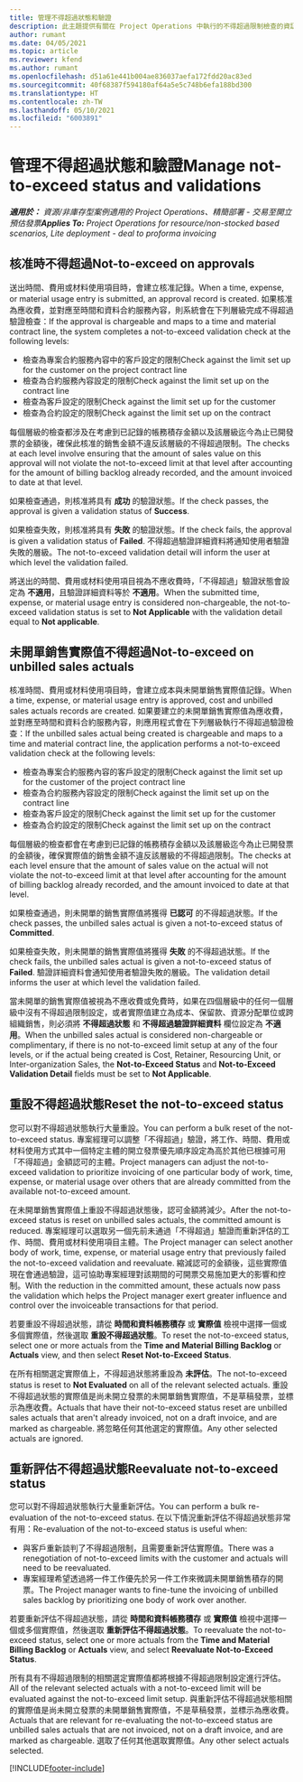 ```yaml
---
title: 管理不得超過狀態和驗證
description: 此主題提供有關在 Project Operations 中執行的不得超過限制檢查的資訊。
author: rumant
ms.date: 04/05/2021
ms.topic: article
ms.reviewer: kfend
ms.author: rumant
ms.openlocfilehash: d51a61e441b004ae836037aefa172fdd20ac83ed
ms.sourcegitcommit: 40f68387f594180af64a5e5c748b6efa188bd300
ms.translationtype: HT
ms.contentlocale: zh-TW
ms.lasthandoff: 05/10/2021
ms.locfileid: "6003891"
---
```

# <a name="manage-not-to-exceed-status-and-validations"></a><span data-ttu-id="a09bb-103">管理不得超過狀態和驗證</span><span class="sxs-lookup"><span data-stu-id="a09bb-103">Manage not-to-exceed status and validations</span></span> 

<span data-ttu-id="a09bb-104">_**適用於：** 資源/非庫存型案例適用的 Project Operations、精簡部署 - 交易至開立預估發票_</span><span class="sxs-lookup"><span data-stu-id="a09bb-104">_**Applies To:** Project Operations for resource/non-stocked based scenarios, Lite deployment - deal to proforma invoicing_</span></span>

## <a name="not-to-exceed-on-approvals"></a><span data-ttu-id="a09bb-105">核准時不得超過</span><span class="sxs-lookup"><span data-stu-id="a09bb-105">Not-to-exceed on approvals</span></span>

<span data-ttu-id="a09bb-106">送出時間、費用或材料使用項目時，會建立核准記錄。</span><span class="sxs-lookup"><span data-stu-id="a09bb-106">When a time, expense, or material usage entry is submitted, an approval record is created.</span></span> <span data-ttu-id="a09bb-107">如果核准為應收費，並對應至時間和資料合約服務內容，則系統會在下列層級完成不得超過驗證檢查：</span><span class="sxs-lookup"><span data-stu-id="a09bb-107">If the approval is chargeable and maps to a time and material contract line, the system completes a not-to-exceed validation check at the following levels:</span></span>

  - <span data-ttu-id="a09bb-108">檢查為專案合約服務內容中的客戶設定的限制</span><span class="sxs-lookup"><span data-stu-id="a09bb-108">Check against the limit set up for the customer on the project contract line</span></span>
  - <span data-ttu-id="a09bb-109">檢查為合約服務內容設定的限制</span><span class="sxs-lookup"><span data-stu-id="a09bb-109">Check against the limit set up on the contract line</span></span>
  - <span data-ttu-id="a09bb-110">檢查為客戶設定的限制</span><span class="sxs-lookup"><span data-stu-id="a09bb-110">Check against the limit set up for the customer</span></span>
  - <span data-ttu-id="a09bb-111">檢查為合約設定的限制</span><span class="sxs-lookup"><span data-stu-id="a09bb-111">Check against the limit set up on the contract</span></span>

<span data-ttu-id="a09bb-112">每個層級的檢查都涉及在考慮到已記錄的帳務積存金額以及該層級迄今為止已開發票的金額後，確保此核准的銷售金額不違反該層級的不得超過限制。</span><span class="sxs-lookup"><span data-stu-id="a09bb-112">The checks at each level involve ensuring that the amount of sales value on this approval will not violate the not-to-exceed limit at that level after accounting for the amount of billing backlog already recorded, and the amount invoiced to date at that level.</span></span>

<span data-ttu-id="a09bb-113">如果檢查通過，則核准將具有 **成功** 的驗證狀態。</span><span class="sxs-lookup"><span data-stu-id="a09bb-113">If the check passes, the approval is given a validation status of **Success**.</span></span>

<span data-ttu-id="a09bb-114">如果檢查失敗，則核准將具有 **失敗** 的驗證狀態。</span><span class="sxs-lookup"><span data-stu-id="a09bb-114">If the check fails, the approval is given a validation status of **Failed**.</span></span> <span data-ttu-id="a09bb-115">不得超過驗證詳細資料將通知使用者驗證失敗的層級。</span><span class="sxs-lookup"><span data-stu-id="a09bb-115">The not-to-exceed validation detail will inform the user at which level the validation failed.</span></span>

<span data-ttu-id="a09bb-116">將送出的時間、費用或材料使用項目視為不應收費時，「不得超過」驗證狀態會設定為 **不適用**，且驗證詳細資料等於 **不適用**。</span><span class="sxs-lookup"><span data-stu-id="a09bb-116">When the submitted time, expense, or material usage entry is considered non-chargeable, the not-to-exceed validation status is set to **Not Applicable** with the validation detail equal to **Not applicable**.</span></span>

## <a name="not-to-exceed-on-unbilled-sales-actuals"></a><span data-ttu-id="a09bb-117">未開單銷售實際值不得超過</span><span class="sxs-lookup"><span data-stu-id="a09bb-117">Not-to-exceed on unbilled sales actuals</span></span>

<span data-ttu-id="a09bb-118">核准時間、費用或材料使用項目時，會建立成本與未開單銷售實際值記錄。</span><span class="sxs-lookup"><span data-stu-id="a09bb-118">When a time, expense, or material usage entry is approved, cost and unbilled sales actuals records are created.</span></span> <span data-ttu-id="a09bb-119">如果要建立的未開單銷售實際值為應收費，並對應至時間和資料合約服務內容，則應用程式會在下列層級執行不得超過驗證檢查：</span><span class="sxs-lookup"><span data-stu-id="a09bb-119">If the unbilled sales actual being created is chargeable and maps to a time and material contract line, the application performs a not-to-exceed validation check at the following levels:</span></span>

  - <span data-ttu-id="a09bb-120">檢查為專案合約服務內容的客戶設定的限制</span><span class="sxs-lookup"><span data-stu-id="a09bb-120">Check against the limit set up for the customer of the project contract line</span></span>
  - <span data-ttu-id="a09bb-121">檢查為合約服務內容設定的限制</span><span class="sxs-lookup"><span data-stu-id="a09bb-121">Check against the limit set up on the contract line</span></span>
  - <span data-ttu-id="a09bb-122">檢查為客戶設定的限制</span><span class="sxs-lookup"><span data-stu-id="a09bb-122">Check against the limit set up for the customer</span></span>
  - <span data-ttu-id="a09bb-123">檢查為合約設定的限制</span><span class="sxs-lookup"><span data-stu-id="a09bb-123">Check against the limit set up on the contract</span></span>

<span data-ttu-id="a09bb-124">每個層級的檢查都會在考慮到已記錄的帳務積存金額以及該層級迄今為止已開發票的金額後，確保實際值的銷售金額不違反該層級的不得超過限制。</span><span class="sxs-lookup"><span data-stu-id="a09bb-124">The checks at each level ensure that the amount of sales value on the actual will not violate the not-to-exceed limit at that level after accounting for the amount of billing backlog already recorded, and the amount invoiced to date at that level.</span></span>

<span data-ttu-id="a09bb-125">如果檢查通過，則未開單的銷售實際值將獲得 **已認可** 的不得超過狀態。</span><span class="sxs-lookup"><span data-stu-id="a09bb-125">If the check passes, the unbilled sales actual is given a not-to-exceed status of **Committed**.</span></span>

<span data-ttu-id="a09bb-126">如果檢查失敗，則未開單的銷售實際值將獲得 **失敗** 的不得超過狀態。</span><span class="sxs-lookup"><span data-stu-id="a09bb-126">If the check fails, the unbilled sales actual is given a not-to-exceed status of **Failed**.</span></span> <span data-ttu-id="a09bb-127">驗證詳細資料會通知使用者驗證失敗的層級。</span><span class="sxs-lookup"><span data-stu-id="a09bb-127">The validation detail informs the user at which level the validation failed.</span></span>

<span data-ttu-id="a09bb-128">當未開單的銷售實際值被視為不應收費或免費時，如果在四個層級中的任何一個層級中沒有不得超過限制設定，或者實際值建立為成本、保留款、資源分配單位或跨組織銷售，則必須將 **不得超過狀態** 和 **不得超過驗證詳細資料** 欄位設定為 **不適用**。</span><span class="sxs-lookup"><span data-stu-id="a09bb-128">When the unbilled sales actual is considered non-chargeable or complimentary, if there is no not-to-exceed limit setup at any of the four levels, or if the actual being created is Cost, Retainer, Resourcing Unit, or Inter-organization Sales, the **Not-to-Exceed Status** and **Not-to-Exceed Validation Detail** fields must be set to **Not Applicable**.</span></span>

## <a name="reset-the-not-to-exceed-status"></a><span data-ttu-id="a09bb-129">重設不得超過狀態</span><span class="sxs-lookup"><span data-stu-id="a09bb-129">Reset the not-to-exceed status</span></span>

<span data-ttu-id="a09bb-130">您可以對不得超過狀態執行大量重設。</span><span class="sxs-lookup"><span data-stu-id="a09bb-130">You can perform a bulk reset of the not-to-exceed status.</span></span> <span data-ttu-id="a09bb-131">專案經理可以調整「不得超過」驗證，將工作、時間、費用或材料使用方式其中一個特定主體的開立發票優先順序設定為高於其他已根據可用「不得超過」金額認可的主體。</span><span class="sxs-lookup"><span data-stu-id="a09bb-131">Project managers can adjust the not-to-exceed validation to prioritize invoicing of one particular body of work, time, expense, or material usage over others that are already committed from the available not-to-exceed amount.</span></span>

<span data-ttu-id="a09bb-132">在未開單銷售實際值上重設不得超過狀態後，認可金額將減少。</span><span class="sxs-lookup"><span data-stu-id="a09bb-132">After the not-to-exceed status is reset on unbilled sales actuals, the committed amount is reduced.</span></span> <span data-ttu-id="a09bb-133">專案經理可以選取另一個先前未通過「不得超過」驗證而重新評估的工作、時間、費用或材料使用項目主體。</span><span class="sxs-lookup"><span data-stu-id="a09bb-133">The Project manager can select another body of work, time, expense, or material usage entry that previously failed the not-to-exceed validation and reevaluate.</span></span> <span data-ttu-id="a09bb-134">縮減認可的金額後，這些實際值現在會通過驗證，這可協助專案經理對該期間的可開票交易施加更大的影響和控制。</span><span class="sxs-lookup"><span data-stu-id="a09bb-134">With the reduction in the committed amount, these actuals now pass the validation which helps the Project manager exert greater influence and control over the invoiceable transactions for that period.</span></span>

<span data-ttu-id="a09bb-135">若要重設不得超過狀態，請從 **時間和資料帳務積存** 或 **實際值** 檢視中選擇一個或多個實際值，然後選取 **重設不得超過狀態**。</span><span class="sxs-lookup"><span data-stu-id="a09bb-135">To reset the not-to-exceed status, select one or more actuals from the **Time and Material Billing Backlog** or **Actuals** view, and then select **Reset Not-to-Exceed Status**.</span></span>

<span data-ttu-id="a09bb-136">在所有相關選定實際值上，不得超過狀態將重設為 **未評估**。</span><span class="sxs-lookup"><span data-stu-id="a09bb-136">The not-to-exceed status is reset to **Not Evaluated** on all of the relevant selected actuals.</span></span> <span data-ttu-id="a09bb-137">重設不得超過狀態的實際值是尚未開立發票的未開單銷售實際值，不是草稿發票，並標示為應收費。</span><span class="sxs-lookup"><span data-stu-id="a09bb-137">Actuals that have their not-to-exceed status reset are unbilled sales actuals that aren't already invoiced, not on a draft invoice, and are marked as chargeable.</span></span> <span data-ttu-id="a09bb-138">將忽略任何其他選定的實際值。</span><span class="sxs-lookup"><span data-stu-id="a09bb-138">Any other selected actuals are ignored.</span></span>

## <a name="reevaluate-not-to-exceed-status"></a><span data-ttu-id="a09bb-139">重新評估不得超過狀態</span><span class="sxs-lookup"><span data-stu-id="a09bb-139">Reevaluate not-to-exceed status</span></span>

<span data-ttu-id="a09bb-140">您可以對不得超過狀態執行大量重新評估。</span><span class="sxs-lookup"><span data-stu-id="a09bb-140">You can perform a bulk re-evaluation of the not-to-exceed status.</span></span> <span data-ttu-id="a09bb-141">在以下情況重新評估不得超過狀態非常有用：</span><span class="sxs-lookup"><span data-stu-id="a09bb-141">Re-evaluation of the not-to-exceed status is useful when:</span></span>

  - <span data-ttu-id="a09bb-142">與客戶重新談判了不得超過限制，且需要重新評估實際值。</span><span class="sxs-lookup"><span data-stu-id="a09bb-142">There was a renegotiation of not-to-exceed limits with the customer and actuals will need to be reevaluated.</span></span>
  - <span data-ttu-id="a09bb-143">專案經理希望透過將一件工作優先於另一件工作來微調未開單銷售積存的開票。</span><span class="sxs-lookup"><span data-stu-id="a09bb-143">The Project manager wants to fine-tune the invoicing of unbilled sales backlog by prioritizing one body of work over another.</span></span>

<span data-ttu-id="a09bb-144">若要重新評估不得超過狀態，請從 **時間和資料帳務積存** 或 **實際值** 檢視中選擇一個或多個實際值，然後選取 **重新評估不得超過狀態**。</span><span class="sxs-lookup"><span data-stu-id="a09bb-144">To reevaluate the not-to-exceed status, select one or more actuals from the **Time and Material Billing Backlog** or **Actuals** view, and select **Reevaluate Not-to-Exceed Status**.</span></span>

<span data-ttu-id="a09bb-145">所有具有不得超過限制的相關選定實際值都將根據不得超過限制設定進行評估。</span><span class="sxs-lookup"><span data-stu-id="a09bb-145">All of the relevant selected actuals with a not-to-exceed limit will be evaluated against the not-to-exceed limit setup.</span></span> <span data-ttu-id="a09bb-146">與重新評估不得超過狀態相關的實際值是尚未開立發票的未開單銷售實際值，不是草稿發票，並標示為應收費。</span><span class="sxs-lookup"><span data-stu-id="a09bb-146">Actuals that are relevant for re-evaluating the not-to-exceed status are unbilled sales actuals that are not invoiced, not on a draft invoice, and are marked as chargeable.</span></span> <span data-ttu-id="a09bb-147">選取了任何其他選取實際值。</span><span class="sxs-lookup"><span data-stu-id="a09bb-147">Any other select actuals selected.</span></span>


[!INCLUDE[footer-include](../../includes/footer-banner.md)]
